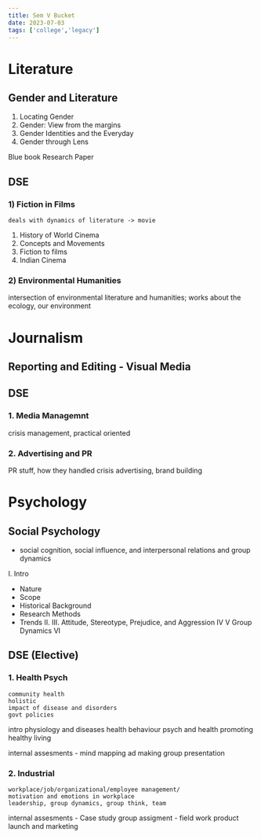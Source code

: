 ```yaml
---
title: Sem V Bucket
date: 2023-07-03
tags: ['college','legacy']
---
```



# Literature

## Gender and Literature
1) Locating Gender
2) Gender: View from the margins
3) Gender Identities and the Everyday
4) Gender through Lens

Blue book
Research Paper

## DSE

### 1) Fiction in Films
	deals with dynamics of literature -> movie
1. History of World Cinema
2. Concepts and Movements
3. Fiction to films
4. Indian Cinema 

### 2) Environmental Humanities
intersection of environmental literature and humanities; works about the ecology, our environment


# Journalism

## Reporting and Editing - Visual Media

## DSE
### 1. Media Managemnt
crisis management, practical oriented
### 2. Advertising and PR
PR stuff, how they handled crisis
advertising, brand building

# Psychology
## Social Psychology
- social cognition, social influence, and interpersonal relations and group dynamics 

I. Intro 
- Nature
- Scope
- Historical Background
- Research Methods
- Trends
II. 
III. Attitude, Stereotype, Prejudice, and Aggression
IV
V Group Dynamics
VI 


## DSE (Elective)
### 1. Health Psych
	community health
	holistic
	impact of disease and disorders
	govt policies 

intro 
physiology and diseases
health behaviour
psych and health
promoting healthy living

internal assesments - 
mind mapping
ad making 
group presentation

### 2. Industrial
	workplace/job/organizational/employee management/
	motivation and emotions in workplace
	leadership, group dynamics, group think, team
	
internal assesments - 
Case study
group assigment - field work
product launch and marketing


